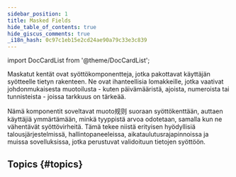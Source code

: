 ```yaml
---
sidebar_position: 1
title: Masked Fields
hide_table_of_contents: true
hide_giscus_comments: true
_i18n_hash: 0c97c1eb15e2cd24ae90a79c33e3c839
---
```

<Head>
  <style>{`
  .container {
    max-width: 65em !important;
  }
  `}</style>
</Head>

<!-- vale off -->
import DocCardList from '@theme/DocCardList';

<!-- vale on -->

Maskatut kentät ovat syöttökomponentteja, jotka pakottavat käyttäjän syötteelle tietyn rakenteen. Ne ovat ihanteellisia lomakkeille, jotka vaativat johdonmukaisesta muotoilusta - kuten päivämääristä, ajoista, numeroista tai tunnisteista - joissa tarkkuus on tärkeää.

Nämä komponentit soveltavat muoto规则 suoraan syöttökenttään, auttaen käyttäjiä ymmärtämään, minkä tyyppistä arvoa odotetaan, samalla kun ne vähentävät syöttövirheitä. Tämä tekee niistä erityisen hyödyllisiä talousjärjestelmissä, hallintopaneeleissa, aikataulutusrajapinnoissa ja muissa sovelluksissa, jotka perustuvat validoituun tietojen syöttöön.


## Topics {#topics}

<DocCardList className="topics-section" />
